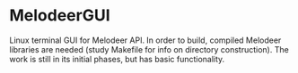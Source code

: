# MelodeerGUI
Linux terminal GUI for Melodeer API. In order to build, compiled Melodeer libraries are needed (study Makefile for info on directory construction). The work is still in its initial phases, but has basic functionality.
